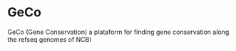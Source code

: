 # GeCo
GeCo (Gene Conservation) a plataform for finding gene conservation along the refseq genomes of NCBI
